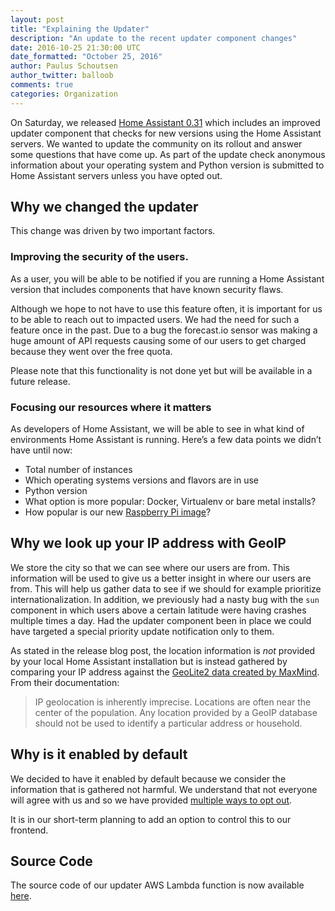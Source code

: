 ```yaml
---
layout: post
title: "Explaining the Updater"
description: "An update to the recent updater component changes"
date: 2016-10-25 21:30:00 UTC
date_formatted: "October 25, 2016"
author: Paulus Schoutsen
author_twitter: balloob
comments: true
categories: Organization
---
```


On Saturday, we released [Home Assistant 0.31][0.31] which includes an improved updater component that checks for new versions using the Home Assistant servers. We wanted to update the community on its rollout and answer some questions that have come up. As part of the update check anonymous information about your operating system and Python version is submitted to Home Assistant servers unless you have opted out.

<!--more-->
## Why we changed the updater
This change was driven by two important factors.

### Improving the security of the users.

As a user, you will be able to be notified if you are running a Home Assistant version that includes components that have known security flaws.

Although we hope to not have to use this feature often, it is important for us to be able to reach out to impacted users. We had the need for such a feature once in the past. Due to a bug the forecast.io sensor was making a huge amount of API requests causing some of our users to get charged because they went over the free quota.

Please note that this functionality is not done yet but will be available in a future release.

### Focusing our resources where it matters

As developers of Home Assistant, we will be able to see in what kind of environments Home Assistant is running. Here’s a few data points we didn’t have until now:

* Total number of instances
* Which operating systems versions and flavors are in use
* Python version
* What option is more popular: Docker, Virtualenv or bare metal installs?
* How popular is our new [Raspberry Pi image][rpi-image]?


## Why we look up your IP address with GeoIP
We store the city so that we can see where our users are from. This information will be used to give us a better insight in where our users are from. This will help us gather data to see if we should for example prioritize internationalization. In addition, we previously had a nasty bug with the `sun` component in which users above a certain latitude were having crashes multiple times a day. Had the updater component been in place we could have targeted a special priority update notification only to them.

As stated in the release blog post, the location information is _not_ provided by your local Home Assistant installation but is instead gathered by comparing your IP address against the [GeoLite2 data created by MaxMind][geolite]. From their documentation:

> IP geolocation is inherently imprecise. Locations are often near the center of the population. Any location provided by a GeoIP database should not be used to identify a particular address or household.

## Why is it enabled by default
We decided to have it enabled by default because we consider the information that is gathered not harmful. We understand that not everyone will agree with us and so we have provided [multiple ways to opt out][opt-out].

It is in our short-term planning to add an option to control this to our frontend.

## Source Code
The source code of our updater AWS Lambda function is now available [here][source].


[0.31]: /blog/2016/10/22/flash-briefing-updater-hacktoberfest/#comment-2965607849
[geolite]: https://dev.maxmind.com/geoip/geoip2/geolite2/
[opt-out]: /components/updater/
[rpi-image]: /blog/2016/10/01/we-have-raspberry-image-now/
[source]: https://github.com/home-assistant/Analytics-Receiver
